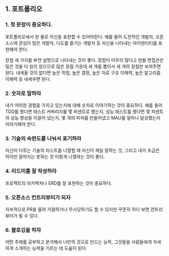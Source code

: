 ## 1. 포트폴리오

### 1. 첫 문장이 중요하다.

포트폴리오에서 한 줄로 자신을 표현할 수 있어야한다.
예를 들어 도전적인 개발자, 오픈 소스에 관심이 많은 개발자, 다도를 즐기는 개발자 등 자신을 나타내는 아이덴티티를 표현해야 한다.

장점 세 가지를 부연 설명으로 나타내는 것이 좋다.
장점이 아무리 많다고 한들 면접관은 많은 것을 다 읽지 않으므로 많은 장점 가운데 세 개를 뽑아서 세 개의 장점만 보여주면 된다.
내세울 것이 없다면 높은 학점, 높은 열정, 높은 자료 구조 이해력, 높은 알고리즘 이해력 등 내세우면 된다.

### 2. 숫자로 말하라

내가 어떠한 경험을 가지고 있는지에 대해 숫자로 이야기하는 것이 중요하다.
예를 들어 TDD를 했다면 테스트 커버리지를 몇 퍼센트로 했는지, 성능 테스트를 했다면 몇 퍼센트의 성능 향상을 이끌어 냈는지, 몇 개의 피처를 만들어냈고 MAU를 얼마나 달성했는지 이야기해야 한다.

### 3. 기술의 숙련도를 나눠서 표기하라

자신이 다루는 기술의 리스트를 나열할 때 자신이 제일 잘하는 것, 그리고 내가 조금은 하지만 잘하지는 못하는 것 이렇게 나열하는 것이 좋다.

### 4. 리드미를 잘 작성하라

프로젝트의 아키텍처나 ERD를 잘 표현하는 것이 중요하다.

### 5. 오픈소스 컨트리뷰터가 되자

지속적으로 PR을 올려 거절하거나 무시당하기도 할 수 있지만 꾸준히 하다 보면 컨트리뷰터가 될 수 있다.

### 6. 블로깅을 하자

어떤 주제를 공부하고 분석해서 나만의 것으로 만드는 능력, 그것들을 사람들에게 자세하게 소개하는 능력을 기르는 데 도움이 된다.
